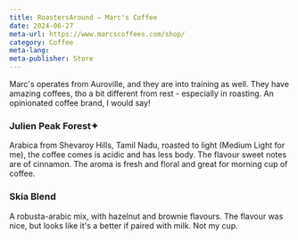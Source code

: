 ```yaml
---
title: RoastersAround — Marc's Coffee
date: 2024-06-27
meta-url: https://www.marcscoffees.com/shop/
category: Coffee
meta-lang: 
meta-publisher: Store
---
```

Marc's operates from Auroville, and they are into training as well. They have amazing coffees, tho a bit different from rest - especially in roasting. An opinionated coffee brand, I would say!

### Julien Peak Forest✦
Arabica from Shevaroy Hills, Tamil Nadu, roasted to light (Medium Light for me), the coffee comes is acidic and has less body. The flavour sweet notes are of cinnamon. The aroma is fresh and floral and great for morning cup of coffee.
### Skia Blend
A robusta-arabic mix, with hazelnut and brownie flavours. The flavour was nice, but looks like it's a better if paired with milk. Not my cup. 